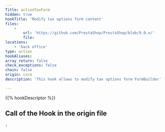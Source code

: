 ```yaml
---
Title: actionTaxForm
hidden: true
hookTitle: 'Modify tax options form content'
files:
    -
        url: 'https://github.com/PrestaShop/PrestaShop/blob/9.0.x/'
        file: 
locations:
    - 'back office'
type: action
hookAliases: 
array_return: false
check_exceptions: false
chain: false
origin: core
description: 'This hook allows to modify tax options form FormBuilder'

---
```


{{% hookDescriptor %}}

## Call of the Hook in the origin file

```php
;
```
